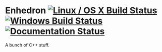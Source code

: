 # Enhedron [![Linux / OS X Build Status](https://img.shields.io/travis/simon-bourne/Enhedron/master.svg?label=Linux%20/%20OS%20X%20build)](https://travis-ci.org/simon-bourne/Enhedron) [![Windows Build Status](https://img.shields.io/appveyor/ci/simon-bourne/enhedron/master.svg?label=Windows%20build)](https://ci.appveyor.com/project/simon-bourne/enhedron) [![Documentation Status](https://readthedocs.org/projects/mosquitonet/badge/?version=latest)](http://mosquitonet.readthedocs.org/en/latest/?badge=latest)

A bunch of C++ stuff.
